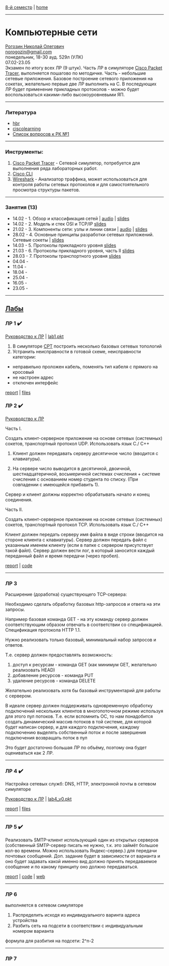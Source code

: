 [8-й семестр](../2022_8_sem.md) | [home](../README.md)
____________________________________
# Компьютерные сети 
[Рогозин Николай Олегович](https://networking-labs.ru/) \
norogozin@gmail.com \
понедельник, 18-30 ауд. 529л (УЛК)\
07.02-23.05 \
Экзамен по итогу всех ЛР (9 штук). Часть ЛР в симуляторе [Cisco Packet Tracer](https://www.netacad.com/ru/courses/packet-tracer), выполняется пошагово по методичке. Часть - небольшие сетевые приложения. Базовое построение сетевого приложения на сокетах, желательно первые две ЛР выполнить на C. В последующих ЛР будет применение прикладных протоколов - можно будет воспользоваться какими-либо высокоуровневыми ЯП.
____________________________________
### Литература

* [hbr](https://habr.com/ru/post/134892/)
* [ciscolearning](https://ciscolearning.ru/)
* [Список вопросов к РК №1](https://docs.google.com/document/d/1zYmXS5kxyfDuPgQ_tBog3G79i8xrJGuy/edit?usp=sharing&ouid=104050528212751164470&rtpof=true&sd=true)

____________________________________
### Инструменты:

1. [Cisco Packet Tracer](https://www.netacad.com/ru/courses/packet-tracer) - Сетевой симулятор, потребуется для выполнения ряда лабораторных работ.
2. [Cisco CLI](https://www.cisco.com/c/ru_ru/td/docs/ios/fundamentals/configuration/guide/12_4/cf_12_4_book/cf_cli-basics.html)
3. [Wireshark](https://www.wireshark.org/) - Анализатор траффика, может использоваться для контроля работы сетевых протоколов и для самостоятельного просмотра структуры пакетов.

____________________________________
### Занятия (13)

* 14.02 - 1. Обзор и классификация сетей | [audio](https://drive.google.com/file/d/1gBJXzjiGZWQAXToCpsktHKEGyOt38MAu/view?usp=sharing) | [slides](https://docs.google.com/presentation/d/1ZPXRFfLD-hi8l1_TWF1224qHrCOUukNk/edit?usp=sharing&ouid=104050528212751164470&rtpof=true&sd=true)
* 14.02 - 2. Модель и стек OSI и TCP/IP [slides](https://docs.google.com/presentation/d/1kxcIIE8LtY26ES-wNcQtHtJlTb56XcWw/edit?usp=sharing&ouid=104050528212751164470&rtpof=true&sd=true)
* 21.02 - 3. Компоненты сети: узлы и линии связи | [audio](https://drive.google.com/file/d/1NdOWs6YKOtlW9ieT0UoXziRCH9HdcJll/view?usp=sharing) | [slides](https://docs.google.com/presentation/d/1Ii-iomXKiIiAAn0z214xbKWam6y8aC6x/edit?usp=sharing&ouid=104050528212751164470&rtpof=true&sd=true)
* 28.02 - 4. Основные принципы разработки сетевых приложений. Сетевые сокеты | [slides](https://drive.google.com/file/d/1KqRp5hkeV5HCB8WBTV7EuJF6DCeQpy1z/view?usp=sharing) 
* 14.03 - 5. Протоколы прикладного уровня [slides](https://drive.google.com/file/d/1KyTbX5nuQ3vj_hySuhZh7CJoap1tFm7N/view?usp=sharing)
* 21.03 - 6. Протоколы прикладного уровня, часть II [slides](https://drive.google.com/file/d/1SAk9SR-XpwaN73vW0Zn_mRFJbVasfLO4/view?usp=sharing)
* 28.03 - 7. Протоколы 
транспортного уровня [slides](https://drive.google.com/file/d/1W8sxt32O7p5U1FXXoY8i8fPsiKj7Mggy/view?usp=drivesdk)
* 04.04 -  
* 11.04 -  
* 18.04 -  
* 25.04 -  
* 16.05 -  
* 23.05 - 

____________________________________

## [Лабы](https://github.com/dKosarevsky/networks/blob/main/README.md)

### ЛР 1 ✔️

[Руководство к ЛР](https://docs.google.com/document/d/1Z86DTMJc3F9BhJevMdyAwROGtaHFz3Pp/edit?usp=sharing&ouid=104050528212751164470&rtpof=true&sd=true) | [ lab1.pkt](https://drive.google.com/file/d/1C61uFcZQjvF3QPzp_4GyaWIIDuxDkSpW/view?usp=sharing)

1. В симуляторе [CPT](https://skillsforall.com/resources/lab-downloads) построить несколько базовых сетевых топологий
2. Устранить неисправности в готовой схеме, неисправности категории: 
  * неправильно проложен кабель, поменять тип кабеля с прямого на кросовый
  * не настроен адрес
  * отключен интерфейс

[report](https://github.com/dKosarevsky/networks/blob/main/lab_01/report.md) | [files](https://github.com/dKosarevsky/networks/tree/main/lab_01)

### ЛР 2 ✔️

[Руководство к ЛР](https://networking-labs.ru/mod/assign/view.php?id=228)

Часть I.

Создать клиент-серверное приложение на основе сетевых (системных) сокетов, транспортный протокол UDP. Использовать язык С./ C++

1. Клиент должен передавать серверу десятичное число (вводится с клавиатуры).

2. На сервере число выводится в десятичной, двоичной, шестнадцатеричной, восьмеричной системах счисления + системе счисления с основанием номер студента по списку. (При совпадении с имеющейся прибавить 1).

Сервер и клиент должны корректно обрабатывать начало и конец соединения.

Часть II.

Создать клиент-серверное приложение на основе сетевых (системных) сокетов, транспортный протокол TCP. Использовать язык С./ C++

Клиент должен передать серверу имя файла в виде строки (вводится на стороне клиента с клавиатуры). Сервер должен передать файл с указанным именем клиенту (если в папке с сервером присутствует такой файл). Сервер должен вести лог, в который заносится каждый переданный файл и время передачи (через пробел).

[report](https://github.com/dKosarevsky/networks/blob/main/lab_02/report.md) | [code](https://github.com/dKosarevsky/networks/tree/main/lab_02/src)
____________________________________

### ЛР 3


Расширение (доработка) существующего TCP-сервера:

Необходимо сделать обработку базовых http-запросов и ответа на эти запросы.

Например базовая команда GET - на эту команду сервер должен соответствующим образом отвечать в соответствии со спецификацией. Спецификация протокола HTTP 1.1.

Нужно реализовать только базовый, минимальный набор запросов и ответов.

Т.е. сервер должен предоставлять возможность:
1. доступ к ресурсам - команда GET (как минимум GET, желательно реализовать HEAD)
2. добавление ресурсов - команда PUT
3. удаление ресурсов - команда DELETE

Желательно реализовать хотя бы базовый инструментарий для работы с сервером. 

В идеале сервер  должен поддерживать одновременную обработку подключений нескольких клиентов в многопоточном режиме используя для этого пул потоков. Т.е. если вспомнить ОС, то нам понадобится создать динамический массив потоков в той системе, для которой будет написан сервер, и для каждого подключения, каждому подключению выделять собственный поток и после завершения подключения возвращать поток в пул


Это будет достаточно большая ЛР по объёму, поэтому она будет оцениваться как 2 ЛР.

____________________________________

### ЛР 4 ✔️

Настройка сетевых служб: DNS, HTTP, электронной почты в сетевом симуляторе

[Руководство к ЛР](https://docs.google.com/document/d/1Y3VU0xgl8_Ie_3lzDZ1uW_Du-xWUnRWR/edit?usp=sharing&ouid=104050528212751164470&rtpof=true&sd=true) | [lab4_v0.pkt](https://drive.google.com/file/d/1dqNYJUlDzUbZEZW3aM0F3gJqe_A8AEUx/view?usp=sharing)

[report](https://github.com/dKosarevsky/networks/blob/main/lab_04/report.md) | [files](https://github.com/dKosarevsky/networks/tree/main/lab_04)


____________________________________

### ЛР 5 ✔️

Реализовать SMTP-клиент использующий один из открытых серверов (собственный SMTP-сервер писать не нужно, т.к. это займёт большое кол-во времени. Можно использовать Яндекс-сервер.) для передачи почтовых сообщений. 
Доп. задание будет в зависимости от варианта и оно будет задавать какой именно вид должно принять передаваемое сообщение и по какому принципу оно должно передаваться. 

[report](https://github.com/dKosarevsky/networks/blob/main/lab_05/report.md) | [code](https://github.com/dKosarevsky/smtp_client) | [web](https://share.streamlit.io/dkosarevsky/smtp_client/main/main.py)

____________________________________

### ЛР 6

выполняется в сетевом симуляторе

1. Распределить исходя из индивидуального варинта адреса устройства
2. Разбить сеть на подсети в соответствии с индивидуальным номером варианта

формула для разбития на подсети: 2^n-2

____________________________________

### ЛР 7
